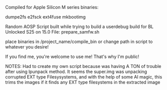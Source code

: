 Compiled for Apple Silicon M series binaries:

dumpe2fs
e2fsck
ext4fuse
mkbootimg

Random AOSP Script built while trying to build a userdebug build for BL Unlocked S25 on 15.0
File:
prepare_samfw.sh

place binaries in /project_name/compile_bin or change path in script to whatever you desire! 

If you find me, you're welcome to use me! That's why I'm public! 

NOTES:
Had to create my own script because was having A TON of trouble after using lpunpack method.
It seems the super.img was unpacking corrupted EXT type Filesysystems, and with the help of some 
AI magic, this trims the images if it finds any EXT type filesystems in the extracted image


